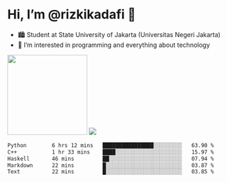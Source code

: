 # Hi, I’m @rizkikadafi 👋
- 🏙 Student at State University of Jakarta (Universitas Negeri Jakarta)
- 👀 I’m interested in programming and everything about technology
<img height="180em" src="https://github-readme-stats.vercel.app/api?username=rizkikadafi&show_icons=true&hide_border=true&&count_private=true&include_all_commits=true" />
<img src="https://github-readme-stats.vercel.app/api/top-langs/?username=rizkikadafi&show_icons=true&hide_border=true&&count_private=true&include_all_commits=true" />

<!--START_SECTION:waka-->

```txt
Python        6 hrs 12 mins   ████████████████░░░░░░░░░   63.90 %
C++           1 hr 33 mins    ████░░░░░░░░░░░░░░░░░░░░░   15.97 %
Haskell       46 mins         ██░░░░░░░░░░░░░░░░░░░░░░░   07.94 %
Markdown      22 mins         █░░░░░░░░░░░░░░░░░░░░░░░░   03.87 %
Text          22 mins         █░░░░░░░░░░░░░░░░░░░░░░░░   03.85 %
```

<!--END_SECTION:waka-->

<!---
rizkikadafi/rizkikadafi is a ✨ special ✨ repository because its `README.md` (this file) appears on your GitHub profile.
You can click the Preview link to take a look at your changes.
--->
